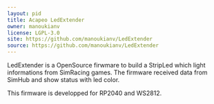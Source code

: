 ```yaml
---
layout: pid
title: Acapeo LedExtender
owner: manoukianv
license: LGPL-3.0
site: https://github.com/manoukianv/LedExtender
source: https://github.com/manoukianv/LedExtender
---
```

LedExtender is a OpenSource firwmare to build a StripLed which light informations from SimRacing games.
The firmware received data from SimHub and show status with led color.

This firmware is developped for RP2040 and WS2812.